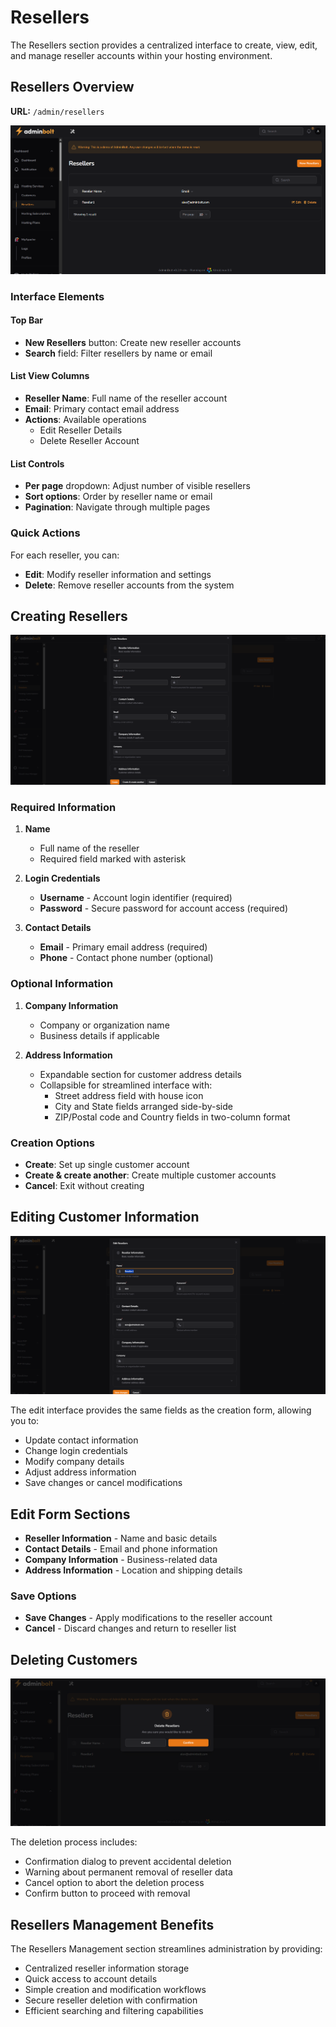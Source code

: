 # Resellers

The Resellers section provides a centralized interface to create, view, edit, and manage reseller accounts within your hosting environment.

## Resellers Overview
**URL:** `/admin/resellers`

![Customers Interface](/screenshots/admin-resellers.png)

### Interface Elements

#### Top Bar
- **New Resellers** button: Create new reseller accounts
- **Search** field: Filter resellers by name or email

#### List View Columns
- **Reseller Name**: Full name of the reseller account
- **Email**: Primary contact email address
- **Actions**: Available operations
    - Edit Reseller Details
    - Delete Reseller Account

#### List Controls
- **Per page** dropdown: Adjust number of visible resellers
- **Sort options**: Order by reseller name or email
- **Pagination**: Navigate through multiple pages

### Quick Actions
For each reseller, you can:
- **Edit**: Modify reseller information and settings
- **Delete**: Remove reseller accounts from the system

## Creating Resellers
![Create Customer Interface](/screenshots/admin-resellers-create.png)

### Required Information
1. **Name**
    - Full name of the reseller
    - Required field marked with asterisk

2. **Login Credentials**
    - **Username** - Account login identifier (required)
    - **Password** - Secure password for account access (required)

3. **Contact Details**
    - **Email** - Primary email address (required)
    - **Phone** - Contact phone number (optional)

### Optional Information
1. **Company Information**
    - Company or organization name
    - Business details if applicable

2. **Address Information**
    - Expandable section for customer address details
    - Collapsible for streamlined interface with:
        - Street address field with house icon
        - City and State fields arranged side-by-side
        - ZIP/Postal code and Country fields in two-column format

### Creation Options
- **Create**: Set up single customer account
- **Create & create another**: Create multiple customer accounts
- **Cancel**: Exit without creating

## Editing Customer Information
![Edit Customer Interface](/screenshots/admin-resellers-edit.png)

The edit interface provides the same fields as the creation form, allowing you to:
- Update contact information
- Change login credentials
- Modify company details
- Adjust address information
- Save changes or cancel modifications

## Edit Form Sections

- **Reseller Information** - Name and basic details
- **Contact Details** - Email and phone information
- **Company Information** - Business-related data
- **Address Information** - Location and shipping details

### Save Options
- **Save Changes** - Apply modifications to the reseller account
- **Cancel** - Discard changes and return to reseller list

## Deleting Customers
![Delete Customer Interface](/screenshots/admin-resellers-delete.png)

The deletion process includes:
- Confirmation dialog to prevent accidental deletion
- Warning about permanent removal of reseller data
- Cancel option to abort the deletion process
- Confirm button to proceed with removal

## Resellers Management Benefits
The Resellers Management section streamlines administration by providing:
- Centralized reseller information storage
- Quick access to account details
- Simple creation and modification workflows
- Secure reseller deletion with confirmation
- Efficient searching and filtering capabilities
